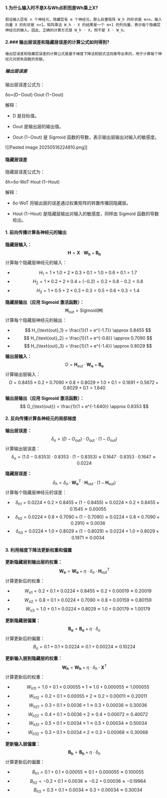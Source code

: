 
#### 1.为什么输入时不是X与Wh点积而是Wh乘上X?
	假设输入层有 n 个神经元，隐藏层有 m 个神经元，那么权重矩阵 W_h 的形状是 m×n，输入向量 X 的形状是 n×1。矩阵乘法 W_h ⋅ X 的结果是一个 m×1 的列向量，表示每个隐藏层神经元的输入。因此，正确的计算方式是 W_h ⋅ X，而不是 X ⋅ W_h。
#### 2.### 输出层误差和隐藏层误差的计算公式如何得到?
	输出层误差和隐藏层误差的计算公式是基于梯度下降法和链式法则推导出来的，用于计算每个神经元对损失函数的贡献。

##### 输出层误差

输出层误差公式为：

δo​=(D−Oout​)⋅Oout​⋅(1−Oout​)

解释：

- D 是目标值。
    
- Oout​ 是输出层的输出值。
    
- Oout​⋅(1−Oout​) 是 Sigmoid 函数的导数，表示输出层输出对输入的敏感度。
    
![[Pasted image 20250516224810.png]]

#### 隐藏层误差

隐藏层误差公式为：

δh​=δo​⋅Wo​T⋅Hout​⋅(1−Hout​)

解释：

- δo​⋅Wo​T 将输出层的误差通过权重矩阵的转置传播回隐藏层。
    
- Hout​⋅(1−Hout​) 是隐藏层输出对输入的敏感度，同样由 Sigmoid 函数的导数给出。
#### **1. 前向传播计算各神经元的输出**

**隐藏层输入：**
$$
\mathbf{H} = \mathbf{X} \cdot \mathbf{W_h} + \mathbf{B_h}
$$
计算每个隐藏层神经元的输入：
- $$ H_1 = 1 \times 1.0 + 2 \times 0.3 + 0.1 = 1.0 + 0.6 + 0.1 = 1.7 $$
- $$ H_2 = 1 \times 0.2 + 2 \times 0.4 + (-0.2) = 0.2 + 0.8 - 0.2 = 0.8 $$
- $$ H_3 = 1 \times 0.5 + 2 \times 0.3 + 0.3 = 0.5 + 0.6 + 0.3 = 1.4 $$

**隐藏层输出（应用 Sigmoid 激活函数）：**
$$
\mathbf{H}_{\text{out}} = \text{Sigmoid}(\mathbf{H})
$$
计算每个隐藏层神经元的输出：
- $$ H_{\text{out}_1} = \frac{1}{1 + e^{-1.7}} \approx 0.8455 $$
- $$ H_{\text{out}_2} = \frac{1}{1 + e^{-0.8}} \approx 0.7090 $$
- $$ H_{\text{out}_3} = \frac{1}{1 + e^{-1.4}} \approx 0.8029 $$

**输出层输入：**
$$
O = \mathbf{H}_{\text{out}} \cdot \mathbf{W_o} + \mathbf{B_o}
$$
计算输出层输入：
$$
O = 0.8455 \times 0.2 + 0.7090 \times 0.8 + 0.8029 \times 1.0 + 0.1 = 0.1691 + 0.5672 + 0.8029 + 0.1 = 1.640
$$

**输出层输出（应用 Sigmoid 激活函数）：**
$$
O_{\text{out}} = \frac{1}{1 + e^{-1.640}} \approx 0.8353
$$

#### **2. 反向传播计算各神经元的局部梯度**

**输出层误差：**
$$
\delta_o = (D - O_{\text{out}}) \cdot O_{\text{out}} \cdot (1 - O_{\text{out}})
$$
计算输出层误差：
$$
\delta_o = (1.0 - 0.8353) \cdot 0.8353 \cdot (1 - 0.8353) \approx 0.1647 \cdot 0.8353 \cdot 0.1647 \approx 0.0224
$$

**隐藏层误差：**
$$
\delta_h = \delta_o \cdot \mathbf{W_o}^T \cdot \mathbf{H}_{\text{out}} \cdot (1 - \mathbf{H}_{\text{out}})
$$
计算每个隐藏层神经元的误差：
- $$ \delta_{h1} = 0.0224 \times 0.2 \times 0.8455 \times (1 - 0.8455) \approx 0.0224 \times 0.2 \times 0.8455 \times 0.1545 \approx 0.00055 $$
- $$ \delta_{h2} = 0.0224 \times 0.8 \times 0.7090 \times (1 - 0.7090) \approx 0.0224 \times 0.8 \times 0.7090 \times 0.2910 \approx 0.0036 $$
- $$ \delta_{h3} = 0.0224 \times 1.0 \times 0.8029 \times (1 - 0.8029) \approx 0.0224 \times 1.0 \times 0.8029 \times 0.1971 \approx 0.0034 $$

#### **3. 利用梯度下降法更新权重和偏置**

**更新隐藏层到输出层的权重：**
$$
\mathbf{W_o} = \mathbf{W_o} + \eta \cdot \delta_o \cdot \mathbf{H}_{\text{out}}^T
$$
计算更新后的权重：
- $$ W_{o1} = 0.2 + 0.1 \times 0.0224 \times 0.8455 \approx 0.2 + 0.00019 \approx 0.20019 $$
- $$ W_{o2} = 0.8 + 0.1 \times 0.0224 \times 0.7090 \approx 0.8 + 0.00159 \approx 0.80159 $$
- $$ W_{o3} = 1.0 + 0.1 \times 0.0224 \times 0.8029 \approx 1.0 + 0.00179 \approx 1.00179 $$

**更新隐藏层偏置：**
$$
\mathbf{B_o} = \mathbf{B_o} + \eta \cdot \delta_o
$$
计算更新后的偏置：
$$
B_o = 0.1 + 0.1 \times 0.0224 \approx 0.1 + 0.00224 \approx 0.10224
$$

**更新输入层到隐藏层的权重：**
$$
\mathbf{W_h} = \mathbf{W_h} + \eta \cdot \delta_h \cdot \mathbf{X}^T
$$
计算更新后的权重：
- $$ W_{h11} = 1.0 + 0.1 \times 0.00055 \times 1 \approx 1.0 + 0.000055 \approx 1.000055 $$
- $$ W_{h12} = 0.2 + 0.1 \times 0.00055 \times 2 \approx 0.2 + 0.00011 \approx 0.20011 $$
- $$ W_{h21} = 0.3 + 0.1 \times 0.0036 \times 1 \approx 0.3 + 0.00036 \approx 0.30036 $$
- $$ W_{h22} = 0.4 + 0.1 \times 0.0036 \times 2 \approx 0.4 + 0.00072 \approx 0.40072 $$
- $$ W_{h31} = 0.5 + 0.1 \times 0.0034 \times 1 \approx 0.5 + 0.00034 \approx 0.50034 $$
- $$ W_{h32} = 0.3 + 0.1 \times 0.0034 \times 2 \approx 0.3 + 0.00068 \approx 0.30068 $$

**更新输入层偏置：**
$$
\mathbf{B_h} = \mathbf{B_h} + \eta \cdot \delta_h
$$
计算更新后的偏置：
- $$ B_{h1} = 0.1 + 0.1 \times 0.00055 \approx 0.1 + 0.000055 \approx 0.100055 $$
- $$ B_{h2} = -0.2 + 0.1 \times 0.0036 \approx -0.2 + 0.00036 \approx -0.19964 $$
- $$ B_{h3} = 0.3 + 0.1 \times 0.0034 \approx 0.3 + 0.00034 \approx 0.30034 $$
